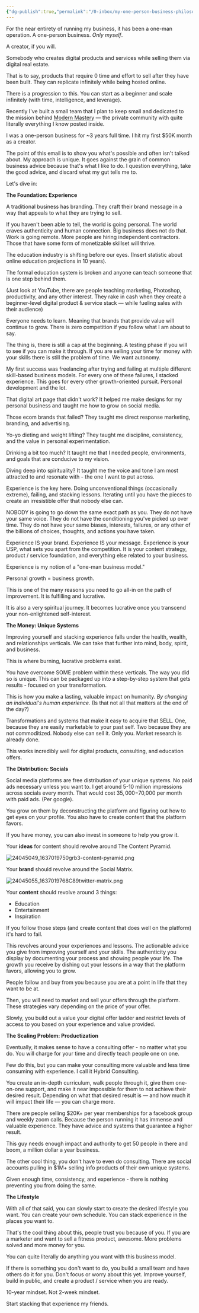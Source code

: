 ```yaml
---
{"dg-publish":true,"permalink":"/0-inbox/my-one-person-business-philosophy-full-article-dan-koe/","dgHomeLink":true,"dgPassFrontmatter":false}
---
```



For the near entirety of running my business, it has been a one-man operation. A one-person business. _Only myself_.

A creator, if you will.

Somebody who creates digital products and services while selling them via digital real estate.

That is to say, products that require 0 time and effort to sell after they have been built. They can replicate infinitely while being hosted online.

There is a progression to this. You can start as a beginner and scale infinitely (with time, intelligence, and leverage).

Recently I've built a small team that I plan to keep small and dedicated to the mission behind [Modern Mastery](https://powershift.krtra.com/c/6e1zmiG5BLlF/Y5YX) — the private community with quite literally everything I know posted inside. 

I was a one-person business for ~3 years full time. I hit my first $50K month as a creator.

The point of this email is to show you what's possible and often isn't talked about. My approach is unique. It goes against the grain of common business advice because that's what I like to do. I question everything, take the good advice, and discard what my gut tells me to.

Let's dive in:

**The Foundation: Experience**

A traditional business has branding. They craft their brand message in a way that appeals to what they are trying to sell.

If you haven't been able to tell, the world is going personal. The world craves authenticity and human connection. Big business does not do that. Work is going remote. More people are hiring independent contractors. Those that have some form of monetizable skillset will thrive.

The education industry is shifting before our eyes. (Insert statistic about online education projections in 10 years).

The formal education system is broken and anyone can teach someone that is one step behind them.

(Just look at YouTube, there are people teaching marketing, Photoshop, productivity, and any other interest. They rake in cash when they create a beginner-level digital product & service stack — while fueling sales with their audience)

Everyone needs to learn. Meaning that brands that provide value will continue to grow. There is zero competition if you follow what I am about to say.

The thing is, there is still a cap at the beginning. A testing phase if you will to see if you can make it through. If you are selling your time for money with your skills there is still the problem of time. We want autonomy.

My first success was freelancing after trying and failing at multiple different skill-based business models. For every one of these failures, I stacked experience. This goes for every other growth-oriented pursuit. Personal development and the lot.

That digital art page that didn't work? It helped me make designs for my personal business and taught me how to grow on social media.

Those ecom brands that failed? They taught me direct response marketing, branding, and advertising.

Yo-yo dieting and weight lifting? They taught me discipline, consistency, and the value in personal experimentation.

Drinking a bit too much? It taught me that I needed people, environments, and goals that are conducive to my vision.

Diving deep into spirituality? It taught me the voice and tone I am most attracted to and resonate with - the one I want to put across.

Experience is the key here. Doing unconventional things (occasionally extreme), failing, and stacking lessons. Iterating until you have the pieces to create an irresistible offer that nobody else can.

NOBODY is going to go down the same exact path as you. They do not have your same voice. They do not have the conditioning you've picked up over time. They do not have your same biases, interests, failures, or any other of the billions of choices, thoughts, and actions you have taken.

Experience IS your brand. Experience IS your message. Experience is your USP, what sets you apart from the competition. It is your content strategy, product / service foundation, and everything else related to your business.

Experience is my notion of a "one-man business model."

Personal growth = business growth.

This is one of the many reasons you need to go all-in on the path of improvement. It is fulfilling and lucrative.

It is also a very spiritual journey. It becomes lucrative once you transcend your non-enlightened self-interest.

**The Money: Unique Systems**

Improving yourself and stacking experience falls under the health, wealth, and relationships verticals. We can take that further into mind, body, spirit, and business.

This is where burning, lucrative problems exist.

You have overcome SOME problem within these verticals. The way you did so is unique. This can be packaged up into a step-by-step system that gets results - focused on your transformation.

This is how you make a lasting, valuable impact on humanity. _By changing an individual's human experience._ (Is that not all that matters at the end of the day?)

Transformations and systems that make it easy to acquire that SELL. One, because they are easily marketable to your past self. Two because they are not commoditized. Nobody else can sell it. Only you. Market research is already done.

This works incredibly well for digital products, consulting, and education offers.

**The Distribution: Socials**

Social media platforms are free distribution of your unique systems. No paid ads necessary unless you want to. I get around 5-10 million impressions across socials every month. That would cost $35,000-$70,000 per month with paid ads. (Per google).

You grow on them by deconstructing the platform and figuring out how to get eyes on your profile. You also have to create content that the platform favors.

If you have money, you can also invest in someone to help you grow it.

Your **ideas** for content should revolve around The Content Pyramid.

![24045049_1637019750grb3-content-pyramid.png](https://ci4.googleusercontent.com/proxy/qAu_aHtTpY9ANZu2HcO1xud9mwp5l5bnUaU5vFWera_-OsOR3PKLPVVmbmdZvG-nUpi1JBglxYmEM5rIJPiNZzJ7VDbeddzbO8yjzphoft0pUjaBLTqghvpdpqQuc6lIXk2nQETwAJgT1aviMVY=s0-d-e1-ft#https://kartrausers.s3.amazonaws.com/powershift/24045049_1637019750grb3-content-pyramid.png)

  
Your **brand** should revolve around the Social Matrix.
  
![24045055_1637019768C89twitter-matrix.png](https://ci4.googleusercontent.com/proxy/oIbvCocmLJmhaJKu058YOK8GaW7AIf4QhuaBpRSRLVXRdUErnIIU5biILs4u9-4xIT2xKcxP_mqFGc__un5Qn6gaF7jcC-DOV04CFxweiIKLLKzkHfjKTxSBH0NVOTZNxfS-B9fyqd770aU=s0-d-e1-ft#https://kartrausers.s3.amazonaws.com/powershift/24045055_1637019768C89twitter-matrix.png)

Your **content** should revolve around 3 things:

- Education
- Entertainment
- Inspiration

If you follow those steps (and create content that does well on the platform) it's hard to fail.

This revolves around your experiences and lessons. The actionable advice you give from improving yourself and your skills. The authenticity you display by documenting your process and showing people your life. The growth you receive by dishing out your lessons in a way that the platform favors, allowing you to grow.

People follow and buy from you because you are at a point in life that they want to be at.

Then, you will need to market and sell your offers through the platform. These strategies vary depending on the price of your offer.

Slowly, you build out a value your digital offer ladder and restrict levels of access to you based on your experience and value provided.

**The Scaling Problem: Productization**

Eventually, it makes sense to have a consulting offer - no matter what you do. You will charge for your time and directly teach people one on one.

Few do this, but you can make your consulting more valuable and less time consuming with experience. I call it Hybrid Consulting.

You create an in-depth curriculum, walk people through it, give them one-on-one support, and make it near impossible for them to not achieve their desired result. Depending on what that desired result is — and how much it will impact their life — you can charge more.

There are people selling $20K+ per year memberships for a facebook group and weekly zoom calls. Because the person running it has immense and valuable experience. They have advice and systems that guarantee a higher result.

This guy needs enough impact and authority to get 50 people in there and boom, a million dollar a year business.

The other cool thing, you don't have to even do consulting. There are social accounts pulling in $1M+ selling info products of their own unique systems.

Given enough time, consistency, and experience - there is nothing preventing you from doing the same.

**The Lifestyle**

With all of that said, you can slowly start to create the desired lifestyle you want. You can create your own schedule. You can stack experience in the places you want to.

That's the cool thing about this, people trust you because of you. If you are a marketer and want to sell a fitness product, awesome. More problems solved and more money for you.

You can quite literally do anything you want with this business model.

If there is something you don't want to do, you build a small team and have others do it for you. Don't focus or worry about this yet. Improve yourself, build in public, and create a product / service when you are ready.

10-year mindset. Not 2-week mindset.

Start stacking that experience my friends.